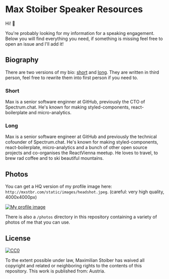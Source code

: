 # Max Stoiber Speaker Resources

Hi! 👋

You're probably looking for my information for a speaking engagement. Below you will find everything you need, if something is missing feel free to open an issue and I'll add it!

## Biography

There are two versions of my bio: [short](#short) and [long](#long). They are written in third person, feel free to rewrite them into first person if you need to.

### Short

Max is a senior software enginner at GitHub, previously the CTO of Spectrum.chat. He's known for making styled-components, react-boilerplate and micro-analytics.

### Long

Max is a senior software engineer at GitHub and previously the technical cofounder of Spectrum.chat. He's known for making styled-components, react-boilerplate, micro-analytics and a bunch of other open source projects and co-organises the ReactVienna meetup. He loves to travel, to brew rad coffee and to ski beautiful mountains.

## Photos

You can get a HQ version of my profile image here: `http://mxstbr.com/static/images/headshot.jpeg`. (careful: very high quality, 4000x4000px)

[![My profile image](https://img.gs/jztmrqvgzv/200x200/mxstbr.com/static/images/headshot.jpeg)](https://mxstbr.com/static/images/headshot.jpeg)

There is also a `/photos` directory in this repository containing a variety of photos of me that you can use.

## License

<a rel="license" href="http://creativecommons.org/publicdomain/zero/1.0/">
	<img src="https://licensebuttons.net/p/zero/1.0/80x15.png" style="border-style: none;" alt="CC0" />
</a>

To the extent possible under law, Maximilian Stoiber has waived all copyright and related or neighboring rights to the contents of this repository. This work is published from: Austria.
